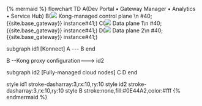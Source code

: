 <!--vale off -->
{% mermaid %}
flowchart TD
A(Dev Portal &bull; Gateway Manager &bull; Analytics &bull; Service Hub)
B(<img src="/assets/images/logos/kogo-white.svg" style="max-height:20px" class="no-image-expand"/> Kong-managed control plane \n #40;{{site.base_gateway}} instance#41;)
C(<img src="/assets/images/logos/KogoBlue.svg" style="max-height:20px" class="no-image-expand"/> Data plane 1\n #40;{{site.base_gateway}} instance#41;)
D(<img src="/assets/images/logos/KogoBlue.svg" style="max-height:20px" class="no-image-expand"/> Data plane 2\n #40;{{site.base_gateway}} instance#41;)

subgraph id1 [Konnect]
A --- B
end

B --Kong proxy 
configuration---> id2

subgraph id2 [Fully-managed cloud nodes]
C
D
end

style id1 stroke-dasharray:3,rx:10,ry:10
style id2 stroke-dasharray:3,rx:10,ry:10
style B stroke:none,fill:#0E44A2,color:#fff
{% endmermaid %}
<!-- vale on-->